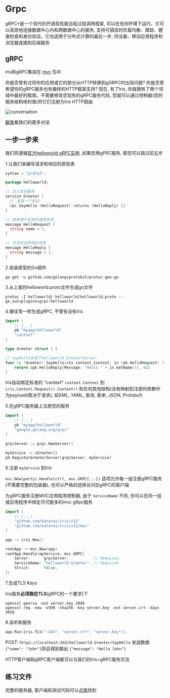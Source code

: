 # Grpc

gRPC*是一个现代的开源高性能远程过程调用框架, 可以在任何环境下运行。它可以高效地连接数据中心内和跨数据中心的服务, 支持可插拔的负载均衡、跟踪、健康检查和身份验证。它也适用于分布式计算的最后一步, 将设备、移动应用程序和浏览器连接到后端服务

## gRPC

Iris和gRPC集成在 [mvc](https://github.com/kataras/iris/tree/master/mvc) 包中

你是否曾有过将你的应用或它的部分从HTTP转换到gGRPC时出现问题? 你是否曾希望你的gRPC服务也有像样的HTTP框架支持? 现在, 有了Iris, 你就拥有了两个领域中最好的框架。不需要修改您现有的gRPC服务代码, 您就可以通过控制器(您的服务结构体的值)将它们注册为Iris HTTP路由

![conversation](https://github.com/kataras/iris/wiki/_assets/grpc-compatible-question.png)

[戳我](https://github.com/kataras/iris/issues/1449#issuecomment-623260695)看我们的更多对话

## 一步一步来

我们将遵循[官方helloworld gRPC实例](https://github.com/grpc/grpc-go/tree/master/examples/helloworld) ,如果您用gPRC服务, 那您可以跳过前五步

1.让我们来编写请求和响应的原型表

```go
syntax = "proto3";

package helloworld;

// 定义欢迎服务
service Greeter {
  // 发送一个欢迎
  rpc SayHello (HelloRequest) returns (HelloReply) {}
}

// 获得用户名称的请求信息
message HelloRequest {
  string name = 1;
}

// 包含欢迎的响应信息
message HelloReply {
  string message = 1;
}
```

2.安装原型的Go插件

```shell
go get -u github.com/golang/protobuf/protoc-gen-go
```

3.从上面的helloworld.proto文件生成go文件

```shell
protoc -I helloworld/ helloworld/helloworld.proto --go_out=plugins=grpc:helloworld
```

4.像往常一样生成gRPC, 不管有没有Iris

```go
import (
    // [...]
    pb "myapp/helloworld"
    "context"
)
```

```go
type Greeter struct { }

// SayHello实现了helloworld.GreeterServer.
func (c *Greeter) SayHello(ctx context.Context, in *pb.HelloRequest) (*pb.HelloReply, error) {
    return &pb.HelloReply{Message: "Hello " + in.GetName()}, nil
}
```

Iris自动绑定标准的 "context" `context.Context` 到 `iris.Context.Request().Context()` 和任何其他结构(没有映射到注册的依赖作为payload(取决于请求), 如XML, YAML, 查询, 表单, JSON, Protobuf)

5.在gRPC服务器上注册您的服务

```go
import (
    // [...]
    pb "myapp/helloworld"
    "google.golang.org/grpc"
)
```

```go
grpcServer := grpc.NewServer()

myService := &Greeter{}
pb.RegisterGreeterServer(grpcServer, myService)
```

6.注册 `myService` 到Iris

`mvc.New(party).Handle(ctrl, mvc.GRPC{...})` 选项允许每一组注册gRPC服务(不需要完整的包装器), 也可以严格的选择访问仅gRPC的客户端

为gRPC服务注册MVC应用程序控制器, 由于 `ServiceName` 不同, 你可以在同一组或应用程序中绑定尽可能多的mvc gRpc服务

```go
import (
    // [...]
    "github.com/kataras/iris/v12"
    "github.com/kataras/iris/v12/mvc"
)
```

```go
app := iris.New()

rootApp := mvc.New(app)
rootApp.Handle(myService, mvc.GRPC{
    Server:      grpcServer,           // Required.
    ServiceName: "helloworld.Greeter", // Required.
    Strict:      false,
})
```

7.生成TLS Keys

Iris服务**必须跑在TLS**(gRPC的一个要求)下

```shell
openssl genrsa -out server.key 2048
openssl req -new -x509 -sha256 -key server.key -out server.crt -days 3650
```

8.监听和服务

```go
app.Run(iris.TLS(":443", "server.crt", "server.key"))
```

POST: `https://localhost:443/helloworld.Greeter/SayHello` 发送数据 `{"name": "John"}`将会得到输出 `{"message": "Hello John"}`

HTTP客户端和gRPC客户端都可以与我们的Iris+gRPC服务交流

## 练习文件

完整的服务器, 客户端和测试代码可以[点我](https://github.com/kataras/iris/tree/master/_examples/mvc/grpc-compatible)找到
